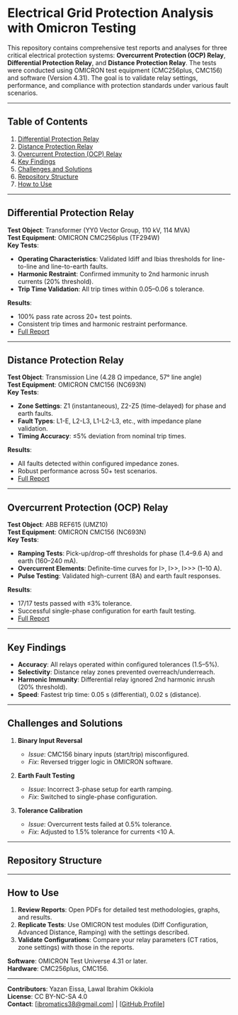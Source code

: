 # Electrical Grid Protection Analysis with Omicron Testing

This repository contains comprehensive test reports and analyses for three critical electrical protection systems: **Overcurrent Protection (OCP) Relay**, **Differential Protection Relay**, and **Distance Protection Relay**. The tests were conducted using OMICRON test equipment (CMC256plus, CMC156) and software (Version 4.31). The goal is to validate relay settings, performance, and compliance with protection standards under various fault scenarios.

---

## Table of Contents
1. [Differential Protection Relay](#differential-protection-relay)
2. [Distance Protection Relay](#distance-protection-relay)
3. [Overcurrent Protection (OCP) Relay](#overcurrent-protection-ocp-relay)
4. [Key Findings](#key-findings)
5. [Challenges and Solutions](#challenges-and-solutions)
6. [Repository Structure](#repository-structure)
7. [How to Use](#how-to-use)

---

## Differential Protection Relay
**Test Object**: Transformer (YY0 Vector Group, 110 kV, 114 MVA)  
**Test Equipment**: OMICRON CMC256plus (TF294W)  
**Key Tests**:  
- **Operating Characteristics**: Validated Idiff and Ibias thresholds for line-to-line and line-to-earth faults.  
- **Harmonic Restraint**: Confirmed immunity to 2nd harmonic inrush currents (20% threshold).  
- **Trip Time Validation**: All trip times within 0.05–0.06 s tolerance.  

**Results**:  
- 100% pass rate across 20+ test points.  
- Consistent trip times and harmonic restraint performance.  
- [Full Report](differential_protection_report.pdf)  

---

## Distance Protection Relay
**Test Object**: Transmission Line (4.28 Ω impedance, 57° line angle)  
**Test Equipment**: OMICRON CMC156 (NC693N)  
**Key Tests**:  
- **Zone Settings**: Z1 (instantaneous), Z2-Z5 (time-delayed) for phase and earth faults.  
- **Fault Types**: L1-E, L2-L3, L1-L2-L3, etc., with impedance plane validation.  
- **Timing Accuracy**: ≤5% deviation from nominal trip times.  

**Results**:  
- All faults detected within configured impedance zones.  
- Robust performance across 50+ test scenarios.  
- [Full Report](distance_protection_report.pdf)  

---

## Overcurrent Protection (OCP) Relay
**Test Object**: ABB REF615 (UMZ10)  
**Test Equipment**: OMICRON CMC156 (NC693N)  
**Key Tests**:  
- **Ramping Tests**: Pick-up/drop-off thresholds for phase (1.4–9.6 A) and earth (160–240 mA).  
- **Overcurrent Elements**: Definite-time curves for I>, I>>, I>>> (1–10 A).  
- **Pulse Testing**: Validated high-current (8A) and earth fault responses.  

**Results**:  
- 17/17 tests passed with ≤3% tolerance.  
- Successful single-phase configuration for earth fault testing.  
- [Full Report](OCP_relay.pdf)  

---

## Key Findings
- **Accuracy**: All relays operated within configured tolerances (1.5–5%).  
- **Selectivity**: Distance relay zones prevented overreach/underreach.  
- **Harmonic Immunity**: Differential relay ignored 2nd harmonic inrush (20% threshold).  
- **Speed**: Fastest trip time: 0.05 s (differential), 0.02 s (distance).  

---

## Challenges and Solutions
1. **Binary Input Reversal**  
   - *Issue*: CMC156 binary inputs (start/trip) misconfigured.  
   - *Fix*: Reversed trigger logic in OMICRON software.  

2. **Earth Fault Testing**  
   - *Issue*: Incorrect 3-phase setup for earth ramping.  
   - *Fix*: Switched to single-phase configuration.  

3. **Tolerance Calibration**  
   - *Issue*: Overcurrent tests failed at 0.5% tolerance.  
   - *Fix*: Adjusted to 1.5% tolerance for currents <10 A.  

---

## Repository Structure



---

## How to Use
1. **Review Reports**: Open PDFs for detailed test methodologies, graphs, and results.  
2. **Replicate Tests**: Use OMICRON test modules (Diff Configuration, Advanced Distance, Ramping) with the settings described.  
3. **Validate Configurations**: Compare your relay parameters (CT ratios, zone settings) with those in the reports.  

**Software**: OMICRON Test Universe 4.31 or later.  
**Hardware**: CMC256plus, CMC156.  

---

**Contributors**: Yazan Eissa, Lawal Ibrahim Okikiola  
**License**: CC BY-NC-SA 4.0  
**Contact**: [ibromatics38@gmail.com] | [[GitHub Profile](https://github.com/ibromatics38)]

